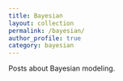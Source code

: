 ```yaml
---
title: Bayesian
layout: collection
permalink: /bayesian/
author_profile: true
category: bayesian
---
```


Posts about Bayesian modeling.